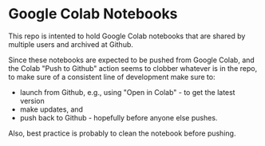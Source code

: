 # Google Colab Notebooks 

This repo is intented to hold Google Colab notebooks that are shared
by multiple users and archived at Github.

Since these notebooks are expected to be pushed from Google Colab, and
the Colab "Push to Github" action seems to clobber whatever is in the
repo, to make sure of a consistent line of development make sure to:

- launch from Github, e.g., using "Open in Colab" - to get the latest version
- make updates, and 
- push back to Github - hopefully before anyone else pushes. 


Also, best practice is probably to clean the notebook before pushing.


